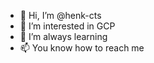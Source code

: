 - 👋 Hi, I’m @henk-cts
- 👀 I’m interested in GCP
- 🌱 I’m always learning
- 📫 You know how to reach me

<!---
henk-cts/henk-cts is a ✨ special ✨ repository because its `README.md` (this file) appears on your GitHub profile.
You can click the Preview link to take a look at your changes.
--->
